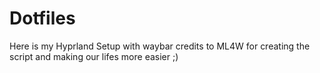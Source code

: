 # Dotfiles
Here is my Hyprland Setup with waybar credits to ML4W for creating the script and making our lifes more easier ;)
